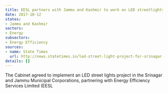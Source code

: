 ```yaml
---
title: EESL partners with Jammu and Kashmir to work on LED streetlights in the state
date: 2017-10-12
states:
- Jammu and Kashmir
sectors:
- Energy
subsectors:
- Energy Efficiency
sources:
- name: State Times
  url: http://news.statetimes.in/led-street-light-project-for-srinagar-jammu-approved-jktpo-to-be-joint-venture-co/
details: []
---
```


The Cabinet agreed to implement an LED street lights project in the Srinagar and Jammu Municipal Corporations, partnering with Energy Efficiency Services Limited (EESL
